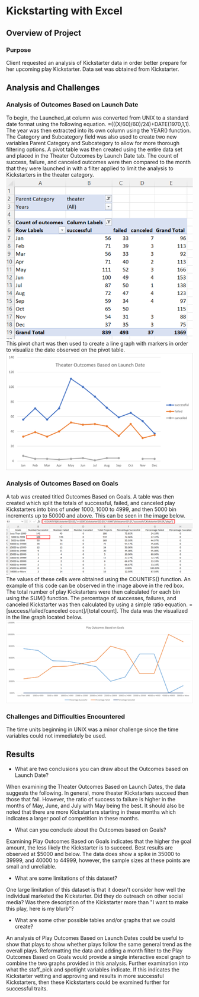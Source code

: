 # Kickstarting with Excel

## Overview of Project

### Purpose

Client requested an analysis of Kickstarter data in order better prepare for her upcoming play Kickstarter. Data set was obtained from Kickstarter.

## Analysis and Challenges

### Analysis of Outcomes Based on Launch Date

To begin, the Launched_at column was converted from UNIX to a standard date format using the following equation. =(((X/60)/60)/24)+DATE(1970,1,1).
The year was then extracted into its own column using the YEAR() function.
The Category and Subcategory field was also used to create two new variables Parent Category and Subcategory to allow for more thorough filtering options.
A pivot table was then created using the entire data set and placed in the Theater Outcomes by Launch Date tab.
The count of success, failure, and canceled outcomes were then compared to the month that they were launched in with a filter applied to limit the analysis to Kickstarters in the theater category.  
![Theater_Outcomes_vs_Launch_pivot.png](https://github.com/justinkirk8/kickstarter-analysis/blob/main/Resources/Theater_Outcomes_vs_Launch_pivot.png)  
This pivot chart was then used to create a line graph with markers in order to visualize the date observed on the pivot table.  
![Theater_Outcomes_vs_Launch.png](https://github.com/justinkirk8/kickstarter-analysis/blob/main/Resources/Theater_Outcomes_vs_Launch.png)

### Analysis of Outcomes Based on Goals

A tab was created titled Outcomes Based on Goals.
A table was then created which split the totals of successful, failed, and canceled play Kickstarters into bins of under 1000, 1000 to 4999, and then 5000 bin increments up to 50000 and above. This can be seen in the image below.  
![Outcomes_vs_Goals_table.png](https://github.com/justinkirk8/kickstarter-analysis/blob/main/Resources/Outcomes_vs_Goals_table.png)  
The values of these cells were obtained using the COUNTIFS() function. An example of this code can be observed in the image above in the red box.
The total number of play Kickstarters were then calculated for each bin using the SUM() function.
The percentage of successes, failures, and canceled Kickstarter was then calculated by using a simple ratio equation. =[success/failed/canceled count]/[total count].
The data was the visualized in the line graph located below.  
![Outcomes_vs_Goals.png](https://github.com/justinkirk8/kickstarter-analysis/blob/main/Resources/Outcomes_vs_Goals.png)

### Challenges and Difficulties Encountered

The time units beginning in UNIX was a minor challenge since the time variables could not immediately be used.

## Results

- What are two conclusions you can draw about the Outcomes based on Launch Date?

When examining the Theater Outcomes Based on Launch Dates, the data suggests the following. In general, more theater Kickstarters succeed then those that fail. However, the ratio of success to failure is higher in the months of May, June, and July with May being the best. It should also be noted that there are more Kickstarters starting in these months which indicates a larger pool of competition in these months.

- What can you conclude about the Outcomes based on Goals?

Examining Play Outcomes Based on Goals indicates that the higher the goal amount, the less likely the Kickstarter is to succeed. Best results are observed at $5000 and below. The data does show a spike in 35000 to 39999, and 40000 to 44999, however, the sample sizes at these points are small and unreliable. 

- What are some limitations of this dataset?

One large limitation of this dataset is that it doesn't consider how well the individual marketed the Kickstarter. Did they do outreach on other social media? Was there description of the Kickstarter more than "I want to make this play, here is my blurb"?

- What are some other possible tables and/or graphs that we could create?

An analysis of Play Outcomes Based on Launch Dates could be useful to show that plays to show whether plays follow the same general trend as the overall plays. Reformatting the data and adding a month filter to the Play Outcomes Based on Goals would provide a single interactive excel graph to combine the two graphs provided in this analysis. Further examination into what the staff_pick and spotlight variables indicate. If this indicates the Kickstarter vetting and approving and results in more successful Kickstarters, then these Kickstarters could be examined further for successful traits. 
